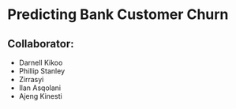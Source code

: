 # Predicting Bank Customer Churn

## Collaborator:
- Darnell Kikoo
- Phillip Stanley
- Zirrasyi 
- Ilan Asqolani
- Ajeng Kinesti


